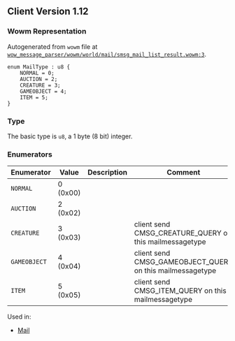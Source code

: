 ## Client Version 1.12

### Wowm Representation

Autogenerated from `wowm` file at [`wow_message_parser/wowm/world/mail/smsg_mail_list_result.wowm:3`](https://github.com/gtker/wow_messages/tree/main/wow_message_parser/wowm/world/mail/smsg_mail_list_result.wowm#L3).

```rust,ignore
enum MailType : u8 {
    NORMAL = 0;
    AUCTION = 2;
    CREATURE = 3;
    GAMEOBJECT = 4;
    ITEM = 5;
}
```
### Type
The basic type is `u8`, a 1 byte (8 bit) integer.
### Enumerators
| Enumerator | Value  | Description | Comment |
| --------- | -------- | ----------- | ------- |
| `NORMAL` | 0 (0x00) |  |  |
| `AUCTION` | 2 (0x02) |  |  |
| `CREATURE` | 3 (0x03) |  | client send CMSG_CREATURE_QUERY on this mailmessagetype |
| `GAMEOBJECT` | 4 (0x04) |  | client send CMSG_GAMEOBJECT_QUERY on this mailmessagetype |
| `ITEM` | 5 (0x05) |  | client send CMSG_ITEM_QUERY on this mailmessagetype |

Used in:
* [Mail](mail.md)
